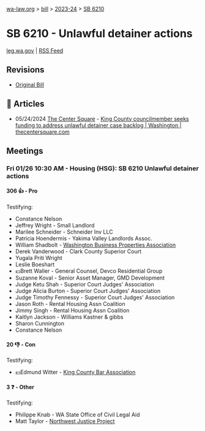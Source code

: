 [wa-law.org](/) > [bill](/bill/) > [2023-24](/bill/2023-24/) > [SB 6210](/bill/2023-24/sb/6210/)

# SB 6210 - Unlawful detainer actions
[leg.wa.gov](https://app.leg.wa.gov/billsummary?BillNumber=6210&Year=2023&Initiative=false) | [RSS Feed](./rss.xml)

## Revisions
* [Original Bill](1/)

## 📰 Articles
* 05/24/2024 [The Center Square](/org/the_center_square/) - [King County councilmember seeks funding to address unlawful detainer case backlog | Washington | thecentersquare.com](https://www.thecentersquare.com/washington/article_59e1ea3a-19e5-11ef-a966-c38cd854c18b.html#:~:text=Senate%20Bill%206210)

## Meetings
### Fri 01/26 10:30 AM - Housing (HSG): SB 6210 Unlawful detainer actions
#### 306 👍 - Pro
Testifying:
* Constance Nelson
* Jeffrey Wright - Small Landlord
* Marilee Schneider - Schneider Inv LLC
* Patricia Hoendermis - Yakima Valley Landlords Assoc.
* William Shadbolt - [Washington Business Properties Association](/org/washington_business_properties_association/)
* Derek Vanderwood - Clark County Superior Court
* Yugala Priti Wright
* Leslie Boeshart
* 💵Brett Waller - General Counsel, Devco Residential Group
* Suzanne Koval - Senior Asset Manager, GMD Development
* Judge Ketu Shah - Superior Court Judges' Association
* Judge Alicia Burton - Superior Court Judges' Association
* Judge Timothy Fennessy - Superior Court Judges' Association
* Jason Roth - Rental Housing Assn Coalition
* Jimmy Singh - Rental Housing Assn Coalition
* Kaitlyn Jackson - Williams Kastner & gibbs
* Sharon Cunnington
* Constance Nelson

#### 20 👎 - Con
Testifying:
* 💵Edmund Witter - [King County Bar Association](/org/king_county_bar_association/)

#### 3 ❓ - Other
Testifying:
* Philippe Knab - WA State Office of Civil Legal Aid
* Matt Taylor - [Northwest Justice Project](/org/northwest_justice_project/)
